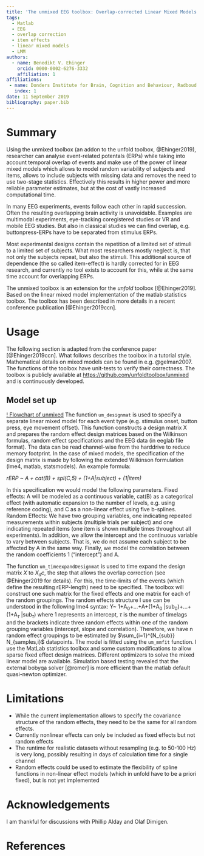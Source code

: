 ```yaml
---
title: 'The unmixed EEG toolbox: Overlap-corrected Linear Mixed Models'
tags:
  - Matlab
  - EEG
  - overlap correction
  - item effects
  - linear mixed models
  - LMM
authors:
  - name: Benedikt V. Ehinger
    orcid: 0000-0002-6276-3332
    affiliation: 1
affiliations:
 - name: Donders Institute for Brain, Cognition and Behaviour, Radboud University, Nijmegen, Netherlands
   index: 1
date: 11 September 2019
bibliography: paper.bib
---
```


# Summary
Using the unmixed toolbox (an addon to the unfold toolbox, @Ehinger2019), researcher can analyse event-related potentals (ERPs) while taking into account temporal overlap of events and make use of the power of linear mixed models which allows to model random variability of subjects and items, allows to include subjects with missing data and removes the need to use two-stage statistics. Effectively this results in higher power and more reliable parameter estimates, but at the cost of vastly increased computational time.

In many EEG experiments, events follow each other in rapid succession. Often the resulting overlapping brain activity is unavoidable. Examples are multimodal experiments, eye-tracking coregistered studies or VR and mobile EEG studies. But also in classical studies  we can find overlap, e.g. buttonpress-ERPs have to be separated from stimulus ERPs.

Most experimental designs contain the repetition of a limited set of stimuli to a limited set of subjects. What most researchers mostly neglect is, that not only the subjects repeat, but also the stimuli. This additional source of dependence (the so called item-effect) is hardly corrected for in EEG research, and currently no tool exists to account for this, while at the same time account for overlapping ERPs.

The unmixed toolbox is an extension for the *unfold* toolbox [@Ehinger2019]. Based on the linear mixed model implementation of the matlab statistics toolbox. The toolbox has been described in more details in a recent conference publication [@Ehinger2019ccn].

# Usage
The following section is adapted from the conference paper [@Ehinger2019ccn]. What follows describes the toolbox in a tutorial style. Mathematical details on mixed models can be found in e.g. @gelman2007. The functions of the toolbox have unit-tests to verify their correctness. The toolbox is publicly available at https://github.com/unfoldtoolbox/unmixed and is continuously developed.

## Model set up 

[! Flowchart of unmixed](doc/flowchart.pdf) 
The function ``um_designmat`` is used to specify a separate linear mixed model for each event type (e.g. stimulus onset, button press, eye movement offset). This function constructs a design matrix X and prepares the random effect design matrices based on the Wilkinson formulas, random effect specifications and the EEG data (in eeglab file format). The data can be read channel-wise from the harddrive to reduce memory footprint.
In the case of mixed models, the specification of the design matrix is made by following the extended Wilkinson formulation (lme4, matlab, statsmodels). An example formula:

*rERP ~ A + cat(B) + spl(C,5) + (1+A|subject) + (1|item)*

In this specification we would model the following parameters. Fixed effects: A will be modeled as a continuous variable, cat(B) as a categorical effect (with automatic expansion to the number of levels, e.g. using reference coding), and C as a non-linear effect using five b-splines. Random Effects: We have two grouping variables, one indicating repeated measurements within subjects (multiple trials per subject) and one indicating repeated items (one item is shown multiple times throughout all experiments). In addition, we allow the intercept and the continuous variable to vary between subjects. That is, we do not assume each subject to be affected by A in the same way. Finally, we model the correlation between the random coefficients 1 (“intercept”) and A.

The function ``um_timeexpandDesignmat`` is used to time expand the design matrix $X$ to $X_dc$, the step that allows the overlap correction (see @Ehinger2019 for details). For this, the time-limits of the events (which define the resulting rERP-length) need to be specified. The toolbox will construct one such matrix for the fixed effects and one matrix for each of the random groupings. The random effects structure I use can be understood in the following lme4 syntax:
Y~ 1+A$_0$+...+A+(1+A$_0$ |sub$_0$)+...+(1+A$_\tau$ |sub$_\tau$)
where $1$ represents an intercept, $\tau$ is the number of timelags and the brackets indicate three random effects within one of the random grouping variables (intercept, slope and correlation). Therefore, we have n random effect groupings to be estimated by $\sum_{i=1}^{N_{sub}} N_{samples,i}$ datapoints. 
The model is fitted using the ``um_mmfit`` function. I use the MatLab statistics toolbox and some custom modifications to allow sparse fixed effect design matrices. Different optimizers to solve the mixed linear model are available. Simulation based testing revealed that the external bobyqa solver [@romer] is more efficient than the matlab default quasi-newton optimizer.


# Limitations
- While the current implementation allows to specify the covariance structure of the random effects, they need to be the same for all random effects.
- Currently nonlinear effects can only be included as fixed effects but not random effects
- The runtime for realistic datasets without resampling (e.g. to 50-100 Hz) is very long, possibly resulting in days of calculation time for a single channel
- Random effects could be used to estimate the flexibility of spline functions in non-linear effect models (which in unfold have to be a priori fixed), but is not yet implemented



# Acknowledgements

I am thankful for discussions with Phillip Alday and Olaf Dimigen.

# References
